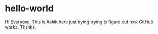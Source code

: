 # hello-world

Hi Everyone,
This is Ashik here just trying trying to figure out how GitHub works. Thanks.
